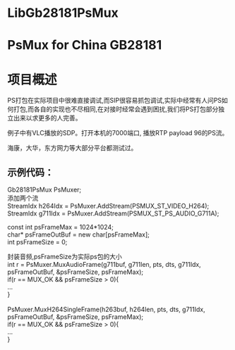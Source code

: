 # LibGb28181PsMux
PsMux for China GB28181
========================================================================
项目概述
========================================================================

PS打包在实际项目中很难直接调试,而SIP很容易抓包调试,实际中经常有人问PS如何打包,而各自的实现也不尽相同,在对接时经常会遇到困扰,我们将PS打包部分独立出来以求更多的人完善。

例子中有VLC播放的SDP。打开本机的7000端口, 播放RTP payload 96的PS流。

海康，大华，东方网力等大部分平台都测试过。



示例代码：<br>
---
Gb28181PsMux PsMuxer;<br>
添加两个流<br>
StreamIdx h264Idx = PsMuxer.AddStream(PSMUX_ST_VIDEO_H264);<br>
StreamIdx g711Idx = PsMuxer.AddStream(PSMUX_ST_PS_AUDIO_G711A);<br>

const int psFrameMax = 1024\*1024;<br>
char* psFrameOutBuf = new char[psFrameMax];<br>
int psFrameSize = 0;<br>

封装音频,psFrameSize为实际ps包的大小<br>
int r = PsMuxer.MuxAudioFrame(g711buf, g711len, pts, dts, g711Idx, psFrameOutBuf, &psFrameSize, psFrameMax);<br>
if(r == MUX_OK && psFrameSize > 0){<br>
    ...<br>
}<br><br>
PsMuxer.MuxH264SingleFrame(h263buf, h264len, pts, dts, g711Idx, psFrameOutBuf, &psFrameSize, psFrameMax);<br>
if(r == MUX_OK && psFrameSize > 0){<br>
    ...<br>
}<br>